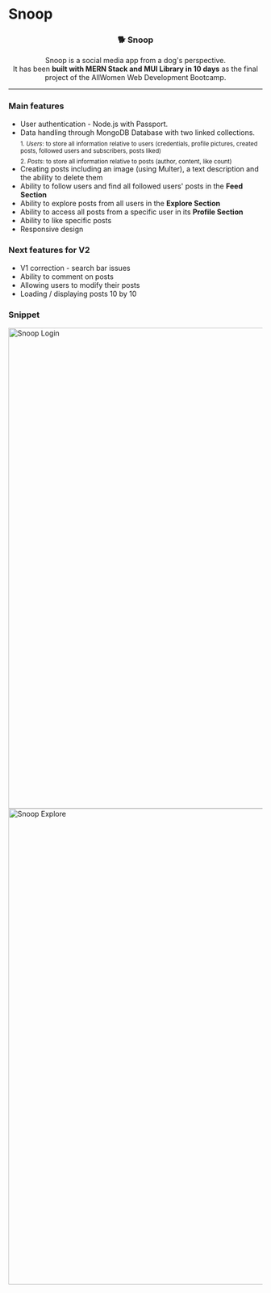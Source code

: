 # Snoop

<H3 align="center">
🐕 <strong>Snoop</strong> 
</h3>
<p align="center">
Snoop is a social media app from a dog's perspective. 
<br> It has been <strong>built with MERN Stack and MUI Library in 10 days</strong> as the final project of the AllWomen Web Development Bootcamp. </p>

----------------

### Main features

* User authentication - Node.js with Passport.  
* Data handling through MongoDB Database with two linked collections.  
   <sub> 1. _Users_: to store all information relative to users (credentials, profile pictures, created posts, followed users and subscribers, posts liked)  </sub>	  
   <sub> 2. _Posts_: to store all information relative to posts (author, content, like count) </sub>	
* Creating posts including an image (using Multer), a text description and the ability to delete them
* Ability to follow users and find all followed users' posts in the **Feed Section**
* Ability to explore posts from all users in the **Explore Section**
* Ability to access all posts from a specific user in its **Profile Section**
* Ability to like specific posts
* Responsive design


### Next features for V2

* V1 correction - search bar issues
* Ability to comment on posts 
* Allowing users to modify their posts
* Loading / displaying posts 10 by 10

### Snippet 

<img width="951" alt="Snoop Login" src="https://user-images.githubusercontent.com/99414851/171838743-663ce45b-67c5-4cbb-a8f1-af64b45e524c.png">
<img width="942" alt="Snoop Explore" src="https://user-images.githubusercontent.com/99414851/171839435-f749e62b-3ef7-433f-95cd-270a8585d5af.png">
